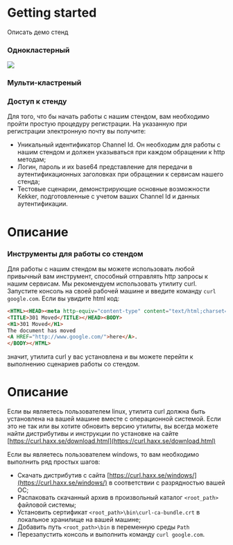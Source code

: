 # Getting started

Описать демо стенд

### Однокластерный

![](https://lh6.googleusercontent.com/dPJFHMSUSl-6EMBplN0oFG0nBDXeKqLCj37LeqCPx5iXBfZ_4JeoT-CiU3sbXXnfBo9xh-Dj2BrgiFqX72HQ7SmB8omD9yKJzGkyMjpsuLirrqQZdwcPJWSif1SeJMlVQ_2D4cKj)

### Мульти-кластреный 

### Доступ к стенду

Для того, что бы начать работы с нашим стендом, вам необходимо пройти простую процедуру регистрации. На указанную при регистрации электронную почту вы получите:

*  Уникальный идентификатор Channel Id. Он необходим для работы с нашим стендом и должен указываться при каждом обращении к http методам;
* Логин, пароль и их base64 представление для передачи в аутентификационных заголовках при обращении к сервисам нашего стенда;
* Тестовые сценарии, демонстрирующие основные возможности Kekker, подготовленные с учетом ваших Channel Id и данных аутентификации.

Описание
=======
### Инструменты для работы со стендом

Для работы с нашим стендом вы можете использовать любой привычный вам инструмент, способный отправлять http запросы к нашим сервисам. Мы рекомендуем использовать утилиту curl. Запустите консоль на своей рабочей машине и введите команду `curl google.com`. Если вы увидите html код:

```html
<HTML><HEAD><meta http-equiv="content-type" content="text/html;charset=utf-8">
<TITLE>301 Moved</TITLE></HEAD><BODY>
<H1>301 Moved</H1>
The document has moved
<A HREF="http://www.google.com/">here</A>.
</BODY></HTML>
```
значит, утилита curl у вас установлена и вы можете перейти к выполнению сценариев работы со стендом.

Описание
=======
Если вы являетесь пользователем linux, утилита curl должна быть установлена на вашей машине вместе с операционной системой. Если это не так или вы хотите обновить версию утилиты, вы всегда можете найти дистрибутивы и инструкции по установке на сайте [https://curl.haxx.se/download.html](https://curl.haxx.se/download.html)

Если вы являетесь пользователем windows, то вам необходимо выполнить ряд простых шагов: 

* Скачать дистрибутив с сайта [https://curl.haxx.se/windows/](https://curl.haxx.se/windows/) в соответствии с разрядностью вашей ОС;
* Распаковать скачанный архив в произвольный каталог `<root_path>`  файловой системы;
* Установить сертификат `<root_path>\bin\curl-ca-bundle.crt` в локальное хранилище на вашей машине;
* Добавить путь `<root_path>\bin` в переменную среды `Path`
* Перезапустить консоль и выполнить команду `curl google.com`.

